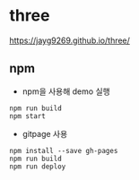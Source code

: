 # three
https://jayg9269.github.io/three/

## npm
- npm을 사용해 demo 실행
```shell
npm run build
npm start
```
- gitpage 사용
```shell
npm install --save gh-pages
npm run build
npm run deploy
```
